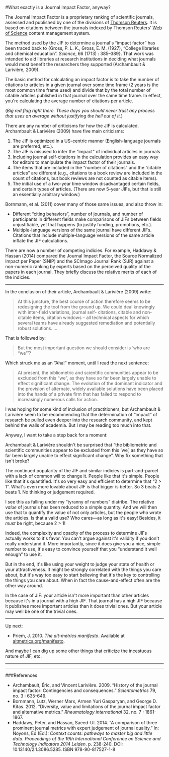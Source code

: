 #What exactly is a Journal Impact Factor, anyway?

The Journal Impact Factor is a proprietary ranking of scientific journals, assessed and published by one of the divisions of [Thomson Reuters](http://thomsonreuters.com/journal-citation-reports/).  It is based on citations between the journals indexed by Thomson Reuters' [Web of Science](http://wokinfo.com/citationconnection/) content management system.

The method used by the JIF to determine a journal's “impact factor” has been traced back to {Gross, P. L. K., Gross, E. M. (1927), “College libraries and chemical education”. *Science*, 66 (1713) : 385–389}.  That work was intended to aid libraries at research institutions in deciding what journals would most benefit the researchers they supported  (Archambault & Larivière, 2009).

The basic method for calculating an impact factor is to take the number of citations to articles in a given journal over some time frame (2 years is the most common time frame used) and divide that by the total number of citable articles published in that journal over the same time frame.  In effect, you're calculating the average number of citations per article.

(*Big red flag right there.  These days you should never trust any process that uses an average without justifying the hell out of it.*)

There are any number of criticisms for how the JIF is calculated.  Archambault & Larivière (2009) have five main criticisms:

1. The JIF is optimized in a US-centric manner (English-language journals are preferred, etc.).
2. The JIF is misused to infer the “impact” of individual articles in journals
3. Including journal self-citations in the calculation provides an easy way for editors to manipulate the impact factor of their journals.
4. The items that are included in the “number of citations” and the “citable articles” are different (e.g., citations to a book review are included in the count of citations, but book reviews are not counted as citable items).
5. The initial use of a two-year time window disadvantaged certain fields, and certain types of articles.  (There are now 5-year JIFs, but that is still an essentially arbitrary window.)

Bornmann, et al. (2011) cover many of those same issues, and also throw in:

* Different “citing behaviors”, number of journals, and number of participants in different fields make comparisons of JIFs between fields unjustifiable, yet that happens (to justify funding, promotions, etc.).
* Multiple-language versions of the same journal have different JIFs.  Citations that include multiple-language versions of the same article inflate the JIF calculations.

There are now a number of competing indicies.  For example, Haddawy & Hassan (2014) compared the Journal Impact Factor, the Source Normalized Impact per Paper (SNIP) and the SCImago Journal Rank (SJR) against a non-numeric ranking by experts based on the perceived quality of the papers in each journal.  They briefly discuss the relative merits of each of the indicies.

----

In the conclusion of their article, Archambault & Larivière (2009) write:

>At this juncture, the best course of action therefore seems to be redesigning the tool from the ground up. We could deal knowingly with inter-field variations, journal self- citations, citable and non-citable items, citation windows – all technical aspects for which several teams have already suggested remediation and potentially robust solutions. …

That is followed by:

>But the most important question we should consider is ‘who are “we”’?

Which struck me as an “Aha!” moment, until I read the next sentence:

>At present, the bibliometric and scientific communities appear to be excluded from this “we”, as they have so far been largely unable to effect significant change. The evolution of the dominant indicator and the provision of alternate, widely available solutions have been placed into the hands of a private firm that has failed to respond to increasingly numerous calls for action.

I was hoping for some kind of inclusion of practitioners, but Archambault & Larivière seem to be recommending that the determination of “impact” of research be pulled even deeper into the research community, and kept behind the walls of academia.  But I may be reading too much into that.

Anyway, I want to take a step back for a moment:

Archambault & Larivière shouldn't be surprised that “the bibliometric and scientific communities appear to be excluded from this ‘we’, as they have so far been largely unable to effect significant change”.  Why fix something that isn't broke?

The continued popularity of the JIF and similar indicies is part-and-parcel with a lack of common will to change it.  People like that it's simple.  People like that it's quantified.  It's so very easy and efficient to determine that “2 > 1”.  What's even more lovable about JIF is that bigger is better.  So 3 beats 2 beats 1.  No thinking or judgement required.

I see this as falling under my “tyranny of numbers” diatribe.  The relative *value* of journals has been reduced to a simple quantity.  And we will then use that to quantify the value of not only articles, but the people who wrote the articles.  Is that a valid use?  Who cares—as long as it's easy!  Besides, it *must* be right, because 2 > 1!

Indeed, the complexity and opacity of the process to determine JIFs actually works to it's favor.  You can't argue against it's validity if you don't really understand it.  More importantly, since it does give you a nice, simple number to use, it's easy to convince yourself that you “understand it well enough” to use it.

But in the end, it's like using your weight to judge your state of health or your attractiveness.  It might be strongly correlated with the things you care about, but it's way too easy to start believing that it's the key to controlling the things you care about.  When in fact the cause-and-effect often are the other way around.

In the case of JIF: your article isn't more important than other articles because it's in a journal with a high JIF.  That journal has a high JIF because it publishes more important articles than it does trivial ones.  But your article may well be one of the trivial ones.

----

Up next:

* Priem, J. 2010. *The alt-metrics manifesto*. Available at [altmetrics.org/manifesto](http://altmetrics.org/manifesto/).

And maybe I can dig up some other things that criticize the incestuous nature of JIF, etc.

----
----

###References

  * Archambault, Éric, and Vincent Larivière. 2009. “History of the journal impact factor: Contingencies and consequences.” *Scientometrics* 79, no. 3 : 635-649.
  * Bornmann, Lutz, Werner Marx, Armen Yuri Gasparyan, and George D. Kitas. 2012. “Diversity, value and limitations of the journal impact factor and alternative metrics.” *Rheumatology international* 32, no. 7 : 1861-1867.
  * Haddawy, Peter, and Hassan, Saeed-Ul. 2014. “A comparison of three prominent journal metrics with expert judgement of journal quality.” In: Noyons, Ed (Ed.): *Context counts: pathways to master big and little data. Proceedings of the 19th International Conference on Science and Technology Indicators 2014 Leiden*. p. 238-240. DOI: 10.13140/2.1.3086.5285. ISBN 978-90-817527-1-8


